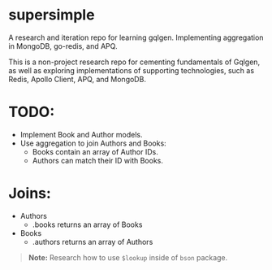 # supersimple

A research and iteration repo for learning gqlgen. Implementing aggregation in MongoDB, go-redis, and APQ.

This is a non-project research repo for cementing fundamentals of Gqlgen, as well as exploring implementations of supporting technologies, such as Redis, Apollo Client, APQ, and MongoDB.

# TODO:

- Implement Book and Author models.
- Use aggregation to join Authors and Books:
  - Books contain an array of Author IDs.
  - Authors can match their ID with Books.

# Joins:

- Authors
  - .books returns an array of Books
- Books
  - .authors returns an array of Authors

> **Note:** Research how to use `$lookup` inside of `bson` package.
